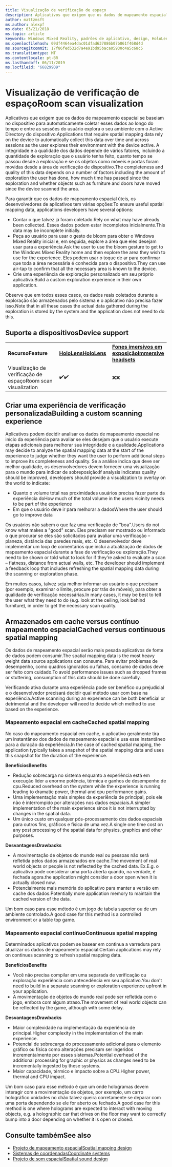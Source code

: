 ```yaml
---
title: Visualização de verificação de espaço
description: Aplicativos que exigem que os dados de mapeamento espacial se baseiam no dispositivo para automaticamente coletar esses dados ao longo do tempo e entre as sessões do usuário explora o seu ambiente com o Active Directory do dispositivo.
author: mattzmsft
ms.author: alexpf
ms.date: 03/21/2018
ms.topic: article
keywords: Windows Mixed Reality, padrões de aplicativo, design, HoloLens, verificação de espaço, espacial de mapeamento, superfície reconstrução, da malha
ms.openlocfilehash: 09df4464ea4dac01dfad637886b07b861f468d4d
ms.sourcegitcommit: 17f86fed532d7a4e91bd95baca05930c4a5c68c5
ms.translationtype: MT
ms.contentlocale: pt-BR
ms.lasthandoff: 06/11/2019
ms.locfileid: "66829909"
---
```

# <a name="room-scan-visualization"></a><span data-ttu-id="60007-104">Visualização de verificação de espaço</span><span class="sxs-lookup"><span data-stu-id="60007-104">Room scan visualization</span></span>

<span data-ttu-id="60007-105">Aplicativos que exigem que os dados de mapeamento espacial se baseiam no dispositivo para automaticamente coletar esses dados ao longo do tempo e entre as sessões do usuário explora o seu ambiente com o Active Directory do dispositivo.</span><span class="sxs-lookup"><span data-stu-id="60007-105">Applications that require spatial mapping data rely on the device to automatically collect this data over time and across sessions as the user explores their environment with the device active.</span></span> <span data-ttu-id="60007-106">A integridade e a qualidade dos dados depende de vários fatores, incluindo a quantidade de exploração que o usuário tenha feito, quanto tempo se passou desde a exploração e se os objetos como móveis e portas foram movidas desde a área de verificação de dispositivo.</span><span class="sxs-lookup"><span data-stu-id="60007-106">The completeness and quality of this data depends on a number of factors including the amount of exploration the user has done, how much time has passed since the exploration and whether objects such as furniture and doors have moved since the device scanned the area.</span></span>

<span data-ttu-id="60007-107">Para garantir que os dados de mapeamento espacial úteis, os desenvolvedores de aplicativos tem várias opções:</span><span class="sxs-lookup"><span data-stu-id="60007-107">To ensure useful spatial mapping data, applications developers have several options:</span></span>
* <span data-ttu-id="60007-108">Contar o que talvez já foram coletado.</span><span class="sxs-lookup"><span data-stu-id="60007-108">Rely on what may have already been collected.</span></span> <span data-ttu-id="60007-109">Esses dados podem estar incompletos inicialmente.</span><span class="sxs-lookup"><span data-stu-id="60007-109">This data may be incomplete initially.</span></span>
* <span data-ttu-id="60007-110">Peça ao usuário para usar o gesto de bloom para obter o Windows Mixed Reality inicial e, em seguida, explore a área que eles desejam usar para a experiência.</span><span class="sxs-lookup"><span data-stu-id="60007-110">Ask the user to use the bloom gesture to get to the Windows Mixed Reality home and then explore the area they wish to use for the experience.</span></span> <span data-ttu-id="60007-111">Eles podem usar o toque de ar para confirmar que toda a área necessária é conhecida para o dispositivo.</span><span class="sxs-lookup"><span data-stu-id="60007-111">They can use air-tap to confirm that all the necessary area is known to the device.</span></span>
* <span data-ttu-id="60007-112">Crie uma experiência de exploração personalizado em seu próprio aplicativo.</span><span class="sxs-lookup"><span data-stu-id="60007-112">Build a custom exploration experience in their own application.</span></span>

<span data-ttu-id="60007-113">Observe que em todos esses casos, os dados reais coletados durante a exploração são armazenados pelo sistema e o aplicativo não precisa fazer isso.</span><span class="sxs-lookup"><span data-stu-id="60007-113">Note that in all these cases the actual data gathered during the exploration is stored by the system and the application does not need to do this.</span></span>

## <a name="device-support"></a><span data-ttu-id="60007-114">Suporte a dispositivos</span><span class="sxs-lookup"><span data-stu-id="60007-114">Device support</span></span>

<table>
    <colgroup>
    <col width="33%" />
    <col width="33%" />
    <col width="33%" />
    </colgroup>
    <tr>
        <td><span data-ttu-id="60007-115"><strong>Recurso</strong></span><span class="sxs-lookup"><span data-stu-id="60007-115"><strong>Feature</strong></span></span></td>
        <td><span data-ttu-id="60007-116"><a href="hololens-hardware-details.md"><strong>HoloLens</strong></a></span><span class="sxs-lookup"><span data-stu-id="60007-116"><a href="hololens-hardware-details.md"><strong>HoloLens</strong></a></span></span></td>
        <td><span data-ttu-id="60007-117"><a href="immersive-headset-hardware-details.md"><strong>Fones imersivos em exposição</strong></a></span><span class="sxs-lookup"><span data-stu-id="60007-117"><a href="immersive-headset-hardware-details.md"><strong>Immersive headsets</strong></a></span></span></td>
    </tr>
     <tr>
        <td><span data-ttu-id="60007-118">Visualização de verificação de espaço</span><span class="sxs-lookup"><span data-stu-id="60007-118">Room scan visualization</span></span></td>
        <td><span data-ttu-id="60007-119">✔️</span><span class="sxs-lookup"><span data-stu-id="60007-119">✔️</span></span></td>
        <td><span data-ttu-id="60007-120">❌</span><span class="sxs-lookup"><span data-stu-id="60007-120">❌</span></span></td>
    </tr>
</table>



## <a name="building-a-custom-scanning-experience"></a><span data-ttu-id="60007-121">Criar uma experiência de verificação personalizada</span><span class="sxs-lookup"><span data-stu-id="60007-121">Building a custom scanning experience</span></span>

<span data-ttu-id="60007-122">Aplicativos podem decidir analisar os dados de mapeamento espacial no início da experiência para avaliar se eles desejam que o usuário execute etapas adicionais para melhorar sua integridade e a qualidade.</span><span class="sxs-lookup"><span data-stu-id="60007-122">Applications may decide to analyze the spatial mapping data at the start of the experience to judge whether they want the user to perform additional steps to improve its completeness and quality.</span></span> <span data-ttu-id="60007-123">Se a análise indica que deve ser melhor qualidade, os desenvolvedores devem fornecer uma visualização para o mundo para indicar de sobreposição:</span><span class="sxs-lookup"><span data-stu-id="60007-123">If analysis indicates quality should be improved, developers should provide a visualization to overlay on the world to indicate:</span></span>
* <span data-ttu-id="60007-124">Quanto o volume total nas proximidades usuários precisa fazer parte da experiência do</span><span class="sxs-lookup"><span data-stu-id="60007-124">How much of the total volume in the users vicinity needs to be part of the experience</span></span>
* <span data-ttu-id="60007-125">Em que o usuário deve ir para melhorar a dados</span><span class="sxs-lookup"><span data-stu-id="60007-125">Where the user should go to improve data</span></span>

<span data-ttu-id="60007-126">Os usuários não sabem o que faz uma verificação de "boa".</span><span class="sxs-lookup"><span data-stu-id="60007-126">Users do not know what makes a "good" scan.</span></span> <span data-ttu-id="60007-127">Eles precisam ser mostrado ou informado o que procurar se eles são solicitados para avaliar uma verificação – planeza, distância das paredes reais, etc. O desenvolvedor deve implementar um loop de comentários que inclui a atualização de dados de mapeamento espacial durante a fase de verificação ou exploração.</span><span class="sxs-lookup"><span data-stu-id="60007-127">They need to be shown or told what to look for if they’re asked to evaluate a scan – flatness, distance from actual walls, etc. The developer should implement a feedback loop that includes refreshing the spatial mapping data during the scanning or exploration phase.</span></span>

<span data-ttu-id="60007-128">Em muitos casos, talvez seja melhor informar ao usuário o que precisam (por exemplo, examinar o limite, procure por trás de móveis), para obter a qualidade de verificação necessárias.</span><span class="sxs-lookup"><span data-stu-id="60007-128">In many cases, it may be best to tell the user what they need to do (e.g. look at the ceiling, look behind furniture), in order to get the necessary scan quality.</span></span>

## <a name="cached-versus-continuous-spatial-mapping"></a><span data-ttu-id="60007-129">Armazenados em cache versus contínuo mapeamento espacial</span><span class="sxs-lookup"><span data-stu-id="60007-129">Cached versus continuous spatial mapping</span></span>

<span data-ttu-id="60007-130">Os dados de mapeamento espacial serão mais pesada aplicativos de fonte de dados podem consumir.</span><span class="sxs-lookup"><span data-stu-id="60007-130">The spatial mapping data is the most heavy weight data source applications can consume.</span></span> <span data-ttu-id="60007-131">Para evitar problemas de desempenho, como quadros ignorados ou falhas, consumo de dados deve ser feito com cuidado.</span><span class="sxs-lookup"><span data-stu-id="60007-131">To avoid performance issues such as dropped frames or stuttering, consumption of this data should be done carefully.</span></span>

<span data-ttu-id="60007-132">Verificando ativa durante uma experiência pode ser benéfico ou prejudicial e o desenvolvedor precisará decidir qual método usar com base na experiência.</span><span class="sxs-lookup"><span data-stu-id="60007-132">Active scanning during an experience can be both beneficial or detrimental and the developer will need to decide which method to use based on the experience.</span></span>

### <a name="cached-spatial-mapping"></a><span data-ttu-id="60007-133">Mapeamento espacial em cache</span><span class="sxs-lookup"><span data-stu-id="60007-133">Cached spatial mapping</span></span>

<span data-ttu-id="60007-134">No caso do mapeamento espacial em cache, o aplicativo geralmente tira um instantâneo dos dados de mapeamento espacial e usa esse instantâneo para a duração da experiência.</span><span class="sxs-lookup"><span data-stu-id="60007-134">In the case of cached spatial mapping, the application typically takes a snapshot of the spatial mapping data and uses this snapshot for the duration of the experience.</span></span>

<span data-ttu-id="60007-135">**Benefícios**</span><span class="sxs-lookup"><span data-stu-id="60007-135">**Benefits**</span></span>
* <span data-ttu-id="60007-136">Redução sobrecarga no sistema enquanto a experiência está em execução líder a enorme potência, térmica e ganhos de desempenho de cpu.</span><span class="sxs-lookup"><span data-stu-id="60007-136">Reduced overhead on the system while the experience is running leading to dramatic power, thermal and cpu performance gains.</span></span>
* <span data-ttu-id="60007-137">Uma implementação mais simples da experiência de principal, pois ele não é interrompido por alterações nos dados espaciais.</span><span class="sxs-lookup"><span data-stu-id="60007-137">A simpler implementation of the main experience since it is not interrupted by changes in the spatial data.</span></span>
* <span data-ttu-id="60007-138">Um único custo em qualquer pós-processamento dos dados espaciais para outros fins, gráficos e física de uma vez.</span><span class="sxs-lookup"><span data-stu-id="60007-138">A single one time cost on any post processing of the spatial data for physics, graphics and other purposes.</span></span>

<span data-ttu-id="60007-139">**Desvantagens**</span><span class="sxs-lookup"><span data-stu-id="60007-139">**Drawbacks**</span></span>
* <span data-ttu-id="60007-140">A movimentação de objetos do mundo real ou pessoas não será refletida pelos dados armazenados em cache.</span><span class="sxs-lookup"><span data-stu-id="60007-140">The movement of real world objects or people is not reflected by the cached data.</span></span> <span data-ttu-id="60007-141">Ex.</span><span class="sxs-lookup"><span data-stu-id="60007-141">E.g.</span></span> <span data-ttu-id="60007-142">o aplicativo pode considerar uma porta aberta quando, na verdade, é fechada agora.</span><span class="sxs-lookup"><span data-stu-id="60007-142">the application might consider a door open when it is actually closed now.</span></span>
* <span data-ttu-id="60007-143">Potencialmente mais memória do aplicativo para manter a versão em cache dos dados.</span><span class="sxs-lookup"><span data-stu-id="60007-143">Potentially more application memory to maintain the cached version of the data.</span></span>

<span data-ttu-id="60007-144">Um bom caso para esse método é um jogo de tabela superior ou de um ambiente controlado.</span><span class="sxs-lookup"><span data-stu-id="60007-144">A good case for this method is a controlled environment or a table top game.</span></span>

### <a name="continuous-spatial-mapping"></a><span data-ttu-id="60007-145">Mapeamento espacial contínuo</span><span class="sxs-lookup"><span data-stu-id="60007-145">Continuous spatial mapping</span></span>

<span data-ttu-id="60007-146">Determinados aplicativos podem se basear em continua a varredura para atualizar os dados de mapeamento espacial.</span><span class="sxs-lookup"><span data-stu-id="60007-146">Certain applications may rely on continues scanning to refresh spatial mapping data.</span></span>

<span data-ttu-id="60007-147">**Benefícios**</span><span class="sxs-lookup"><span data-stu-id="60007-147">**Benefits**</span></span>
* <span data-ttu-id="60007-148">Você não precisa compilar em uma separada de verificação ou exploração experiência com antecedência em seu aplicativo.</span><span class="sxs-lookup"><span data-stu-id="60007-148">You don't need to build in a separate scanning or exploration experience upfront in your application.</span></span>
* <span data-ttu-id="60007-149">A movimentação de objetos do mundo real pode ser refletida com o jogo, embora com algum atraso.</span><span class="sxs-lookup"><span data-stu-id="60007-149">The movement of real world objects can be reflected by the game, although with some delay.</span></span>

<span data-ttu-id="60007-150">**Desvantagens**</span><span class="sxs-lookup"><span data-stu-id="60007-150">**Drawbacks**</span></span>
* <span data-ttu-id="60007-151">Maior complexidade na implementação da experiência de principal.</span><span class="sxs-lookup"><span data-stu-id="60007-151">Higher complexity in the implementation of the main experience.</span></span>
* <span data-ttu-id="60007-152">Potencial de sobrecarga do processamento adicional para o elemento gráfico ou física como alterações precisam ser ingeridos incrementalmente por esses sistemas.</span><span class="sxs-lookup"><span data-stu-id="60007-152">Potential overhead of the additional processing for graphic or physics as changes need to be incrementally ingested by these systems.</span></span>
* <span data-ttu-id="60007-153">Maior capacidade, térmico e impacto sobre a CPU.</span><span class="sxs-lookup"><span data-stu-id="60007-153">Higher power, thermal and CPU impact.</span></span>

<span data-ttu-id="60007-154">Um bom caso para esse método é que um onde hologramas devem interagir com a movimentação de objetos, por exemplo, um carro holográfico unidades no chão talvez queira corretamente se deparar com uma porta dependendo se ele for aberto ou fechado.</span><span class="sxs-lookup"><span data-stu-id="60007-154">A good case for this method is one where holograms are expected to interact with moving objects, e.g. a holographic car that drives on the floor may want to correctly bump into a door depending on whether it is open or closed.</span></span>

## <a name="see-also"></a><span data-ttu-id="60007-155">Consulte também</span><span class="sxs-lookup"><span data-stu-id="60007-155">See also</span></span>
* [<span data-ttu-id="60007-156">Projeto de mapeamento espacial</span><span class="sxs-lookup"><span data-stu-id="60007-156">Spatial mapping design</span></span>](spatial-mapping-design.md)
* [<span data-ttu-id="60007-157">Sistemas de coordenadas</span><span class="sxs-lookup"><span data-stu-id="60007-157">Coordinate systems</span></span>](coordinate-systems.md)
* [<span data-ttu-id="60007-158">Projeto de som espacial</span><span class="sxs-lookup"><span data-stu-id="60007-158">Spatial sound design</span></span>](spatial-sound-design.md)
